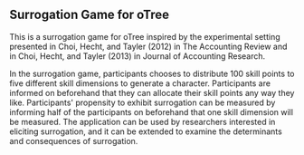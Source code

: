 ## Surrogation Game for oTree

This is a surrogation game for oTree inspired by the experimental setting presented in Choi, Hecht, and Tayler (2012) in The Accounting Review and in Choi, Hecht, and Tayler (2013) in Journal of Accounting Research.

In the surrogation game, participants chooses to distribute 100 skill points to five different skill dimensions to generate a character. 
Participants are informed on beforehand that they can allocate their skill points any way they like.
Participants' propensity to exhibit surrogation can be measured by informing half of the participants on beforehand that one skill dimension will be measured.
The application can be used by researchers interested in eliciting surrogation, and it can be extended to examine the determinants and consequences of surrogation.  